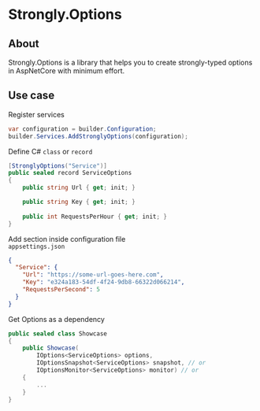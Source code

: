 # Strongly.Options

## About
Strongly.Options is a library that helps you to create strongly-typed options in AspNetCore with minimum effort.

## Use case

Register services
```csharp
var configuration = builder.Configuration;
builder.Services.AddStronglyOptions(configuration);
```

Define C# `class` or `record`
```csharp
[StronglyOptions("Service")]
public sealed record ServiceOptions
{
    public string Url { get; init; }

    public string Key { get; init; }
    
    public int RequestsPerHour { get; init; }
}
```
Add section inside configuration file <br />
`appsettings.json`
```json
{
  "Service": {
    "Url": "https://some-url-goes-here.com",
    "Key": "e324a183-54df-4f24-9db8-66322d066214",
    "RequestsPerSecond": 5
  }
}
```
Get Options as a dependency
```csharp
public sealed class Showcase 
{
    public Showcase(
        IOptions<ServiceOptions> options,
        IOptionsSnapshot<ServiceOptions> snapshot, // or
        IOptionsMonitor<ServiceOptions> monitor) // or
    {
        ...    
    }
}
```

